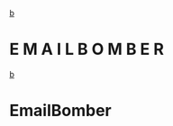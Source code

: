 [b](https://www.pinclipart.com/picdir/middle/26-263682_bomb-svg-png-icon-free-download-425540-onlinewebfonts.png)
# E M A I L B O M B E R 
[b](https://www.pinclipart.com/picdir/middle/26-263682_bomb-svg-png-icon-free-download-425540-onlinewebfonts.png)


# EmailBomber
